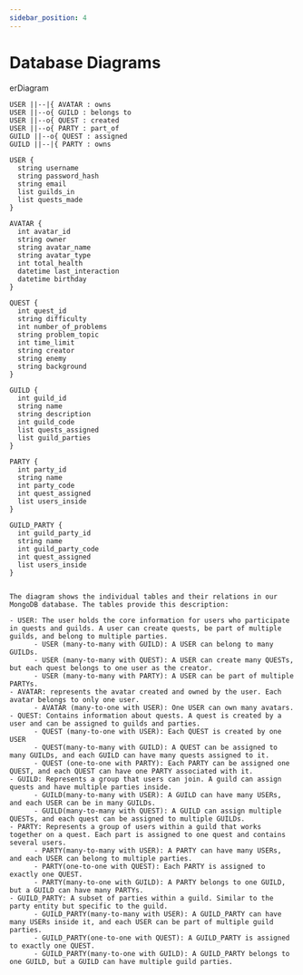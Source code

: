 ```yaml
---
sidebar_position: 4
---
```


# Database Diagrams


erDiagram

    USER ||--|{ AVATAR : owns
    USER ||--o{ GUILD : belongs to
    USER ||--o{ QUEST : created
    USER ||--o{ PARTY : part_of
    GUILD ||--o{ QUEST : assigned
    GUILD ||--|{ PARTY : owns
    
    USER {
      string username
      string password_hash
      string email
      list guilds_in
      list quests_made
    }
    
    AVATAR {
      int avatar_id
      string owner
      string avatar_name
      string avatar_type
      int total_health
      datetime last_interaction
      datetime birthday
    }
    
    QUEST {
      int quest_id
      string difficulty
      int number_of_problems
      string problem_topic
      int time_limit 
      string creator
      string enemy
      string background
    }
    
    GUILD {
      int guild_id
      string name
      string description
      int guild_code
      list quests_assigned
      list guild_parties
    }
    
    PARTY {
      int party_id
      string name
      int party_code
      int quest_assigned
      list users_inside
    }
    
    GUILD_PARTY {
      int guild_party_id
      string name
      int guild_party_code
      int quest_assigned
      list users_inside
    }
```

The diagram shows the individual tables and their relations in our MongoDB database. The tables provide this description:

- USER: The user holds the core information for users who participate in quests and guilds. A user can create quests, be part of multiple guilds, and belong to multiple parties.
      - USER (many-to-many with GUILD): A USER can belong to many GUILDs.
      - USER (many-to-many with QUEST): A USER can create many QUESTs, but each quest belongs to one user as the creator.
      - USER (many-to-many with PARTY): A USER can be part of multiple PARTYs.
- AVATAR: represents the avatar created and owned by the user. Each avatar belongs to only one user.
      - AVATAR (many-to-one with USER): One USER can own many avatars.
- QUEST: Contains information about quests. A quest is created by a user and can be assigned to guilds and parties.
      - QUEST (many-to-one with USER): Each QUEST is created by one USER
      - QUEST(many-to-many with GUILD): A QUEST can be assigned to many GUILDs, and each GUILD can have many quests assigned to it.
      - QUEST (one-to-one with PARTY): Each PARTY can be assigned one QUEST, and each QUEST can have one PARTY associated with it.
- GUILD: Represents a group that users can join. A guild can assign quests and have multiple parties inside.
      - GUILD(many-to-many with USER): A GUILD can have many USERs, and each USER can be in many GUILDs.
      - GUILD(many-to-many with QUEST): A GUILD can assign multiple QUESTs, and each quest can be assigned to multiple GUILDs.
- PARTY: Represents a group of users within a guild that works together on a quest. Each part is assigned to one quest and contains several users.
      - PARTY(many-to-many with USER): A PARTY can have many USERs, and each USER can belong to multiple parties.
      - PARTY(one-to-one with QUEST): Each PARTY is assigned to exactly one QUEST.
      - PARTY(many-to-one with GUILD): A PARTY belongs to one GUILD, but a GUILD can have many PARTYs.
- GUILD_PARTY: A subset of parties within a guild. Similar to the party entity but specific to the guild.
      - GUILD_PARTY(many-to-many with USER): A GUILD_PARTY can have many USERs inside it, and each USER can be part of multiple guild parties.
      - GUILD_PARTY(one-to-one with QUEST): A GUILD_PARTY is assigned to exactly one QUEST.
      - GUILD_PARTY(many-to-one with GUILD): A GUILD_PARTY belongs to one GUILD, but a GUILD can have multiple guild parties.
  

  
